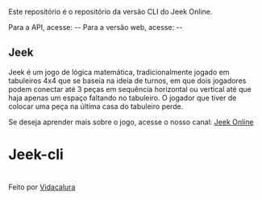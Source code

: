 Este repositório é o repositório da versão CLI do Jeek Online.


Para a API, acesse: --
Para a versão web, acesse: --

## Jeek

Jeek é um jogo de lógica matemática, tradicionalmente jogado em tabuleiros 4x4
que se baseia na ideia de turnos, em que dois jogadores podem conectar até 3
peças em sequência horizontal ou vertical até que haja apenas um espaço faltando 
no tabuleiro. O jogador que tiver de colocar uma peça na última casa do tabuleiro perde.


Se deseja aprender mais sobre o jogo, acesse o nosso canal: <a href="https://www.youtube.com/channel/UCgKpJ2iuC_ew9ZLVVkQEEnw"> Jeek Online </a>

# Jeek-cli


#

Feito por <a href="https://github.com/vidacalura"> Vidacalura </a>